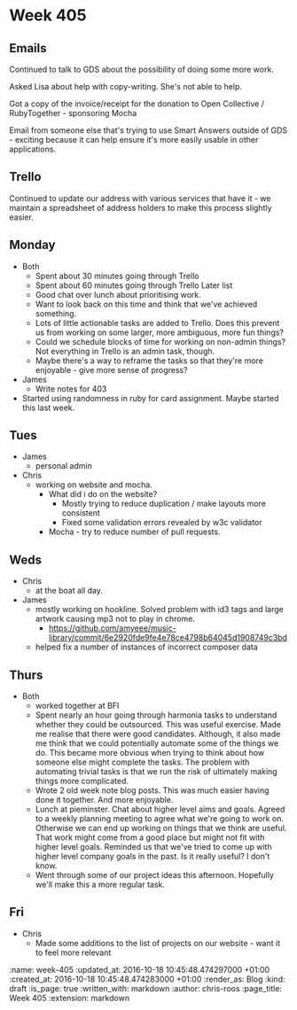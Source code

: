 Week 405
========

## Emails

Continued to talk to GDS about the possibility of doing some more work.

Asked Lisa about help with copy-writing. She's not able to help.

Got a copy of the invoice/receipt for the donation to Open Collective / RubyTogether - sponsoring Mocha

Email from someone else that's trying to use Smart Answers outside of GDS - exciting because it can help ensure it's more easily usable in other applications.

## Trello

Continued to update our address with various services that have it - we maintain a spreadsheet of address holders to make this process slightly easier.

## Monday

* Both
  * Spent about 30 minutes going through Trello
  * Spent about 60 minutes going through Trello Later list
  * Good chat over lunch about prioritising work.
  * Want to look back on this time and think that we've achieved something.
  * Lots of little actionable tasks are added to Trello. Does this prevent us from working on some larger, more ambiguous, more fun things?
  * Could we schedule blocks of time for working on non-admin things? Not everything in Trello is an admin task, though.
  * Maybe there's a way to reframe the tasks so that they're more enjoyable - give more sense of progress?
* James
  * Write notes for 403
* Started using randomness in ruby for card assignment. Maybe started this last week.

## Tues

* James
  * personal admin
* Chris
  * working on website and mocha.
    * What did i do on the website?
      * Mostly trying to reduce duplication / make layouts more consistent
      * Fixed some validation errors revealed by w3c validator
    * Mocha - try to reduce number of pull requests.

## Weds

* Chris
  * at the boat all day.
* James
  * mostly working on hookline. Solved problem with id3 tags and large artwork causing mp3 not to play in chrome.
    * https://github.com/amyeee/music-library/commit/6e2920fde9fe4e78ce4798b64045d1908749c3bd
  * helped fix a number of instances of incorrect composer data

## Thurs

* Both
  * worked together at BFI
  * Spent nearly an hour going through harmonia tasks to understand whether they could be outsourced. This was useful exercise. Made me realise that there were good candidates. Although, it also made me think that we could potentially automate some of the things we do. This became more obvious when trying to think about how someone else might complete the tasks. The problem with automating trivial tasks is that we run the risk of ultimately making things more complicated.
  * Wrote 2 old week note blog posts. This was much easier having done it together. And more enjoyable.
  * Lunch at pieminster. Chat about higher level aims and goals. Agreed to a weekly planning meeting to agree what we're going to work on. Otherwise we can end up working on things that we think are useful. That work might come from a good place but might not fit with higher level goals. Reminded us that we've tried to come up with higher level company goals in the past. Is it really useful? I don't know.
  * Went through some of our project ideas this afternoon. Hopefully we'll make this a more regular task.

## Fri
  * Chris
    * Made some additions to the list of projects on our website - want it to feel more relevant


:name: week-405
:updated_at: 2016-10-18 10:45:48.474297000 +01:00
:created_at: 2016-10-18 10:45:48.474283000 +01:00
:render_as: Blog
:kind: draft
:is_page: true
:written_with: markdown
:author: chris-roos
:page_title: Week 405
:extension: markdown
